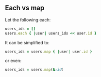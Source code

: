 ## Each vs map

Let the following each:

```ruby
users_ids = []
users.each { |user| users_ids << user.id }
```

It can be simplified to:

```ruby
users_ids = users.map { |user| user.id }
```

or even:

```ruby
users_ids = users.map(&:id)
```
